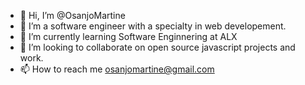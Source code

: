 - 👋 Hi, I’m @OsanjoMartine
- 👀 I’m a software engineer with a specialty in web developement.
- 🌱 I’m currently learning Software Enginnering at ALX
- 💞️ I’m looking to collaborate on open source javascript projects and work.
- 📫 How to reach me osanjomartine@gmail.com

<!---
OsanjoMartine/OsanjoMartine is a ✨ special ✨ repository because its `README.md` (this file) appears on your GitHub profile.
You can click the Preview link to take a look at your changes.
--->
